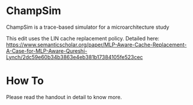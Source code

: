 # ChampSim
ChampSim is a trace-based simulator for a microarchitecture study

This edit uses the LIN cache replacement policy. Detailed here: https://www.semanticscholar.org/paper/MLP-Aware-Cache-Replacement-A-Case-for-MLP-Aware-Qureshi-Lynch/2dc59e60b34b3863e4eb381b17384105fe523cec
# How To
Please read the handout in detail to know more.
